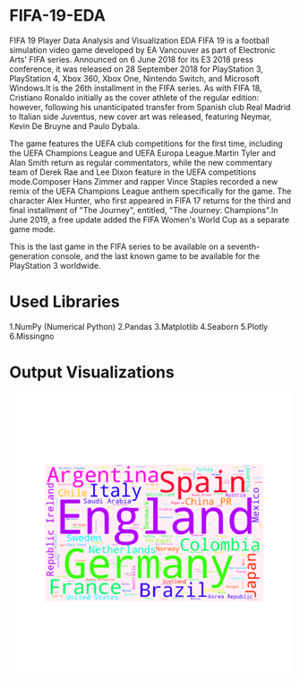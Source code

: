 # FIFA-19-EDA

FIFA 19 Player Data Analysis and Visualization EDA FIFA 19 is a football simulation video game developed by EA Vancouver as part of Electronic Arts' FIFA series. Announced on 6 June 2018 for its E3 2018 press conference, it was released on 28 September 2018 for PlayStation 3, PlayStation 4, Xbox 360, Xbox One, Nintendo Switch, and Microsoft Windows.It is the 26th installment in the FIFA series. As with FIFA 18, Cristiano Ronaldo initially as the cover athlete of the regular edition: however, following his unanticipated transfer from Spanish club Real Madrid to Italian side Juventus, new cover art was released, featuring Neymar, Kevin De Bruyne and Paulo Dybala.

The game features the UEFA club competitions for the first time, including the UEFA Champions League and UEFA Europa League.Martin Tyler and Alan Smith return as regular commentators, while the new commentary team of Derek Rae and Lee Dixon feature in the UEFA competitions mode.Composer Hans Zimmer and rapper Vince Staples recorded a new remix of the UEFA Champions League anthem specifically for the game. The character Alex Hunter, who first appeared in FIFA 17 returns for the third and final installment of "The Journey", entitled, "The Journey: Champions".In June 2019, a free update added the FIFA Women's World Cup as a separate game mode.

This is the last game in the FIFA series to be available on a seventh-generation console, and the last known game to be available for the PlayStation 3 worldwide.

# Used Libraries
1.NumPy (Numerical Python)
2.Pandas
3.Matplotlib
4.Seaborn
5.Plotly
6.Missingno

# Output Visualizations
![](graph.png)
